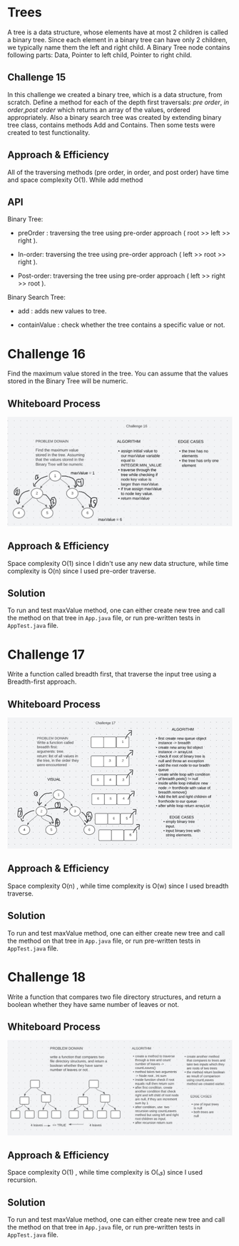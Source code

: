 # Trees

A tree is a data structure, whose elements have at most 2 children is called a binary tree. Since each element in a binary tree can have only 2 children, we typically name them the left and right child. A Binary Tree node contains following parts: Data, Pointer to left child, Pointer to right child.


## Challenge 15

In this challenge we created a binary tree, which is a data structure, from scratch. Define a method for each of the depth first traversals: _pre order_, _in order_,_post order_ which returns an array of the values, ordered appropriately. 
Also a binary search tree was created by extending binary tree class, contains methods Add and Contains. Then some tests were created to test functionality.

## Approach & Efficiency

All of the traversing methods (pre order, in order, and post order) have time and space complexity O(1). While add method

## API

Binary Tree:

- preOrder : traversing the tree using pre-order approach ( root >> left >> right ).

- In-order: traversing the tree using pre-order approach ( left >> root >> right ).

- Post-order: traversing the tree using pre-order approach ( left >> right >> root ).

Binary Search Tree:

- add : adds new values to tree.

- containValue :  check whether the tree contains a specific value or not.

# Challenge 16


Find the maximum value stored in the tree. You can assume that the values stored in the Binary Tree will be numeric.

## Whiteboard Process

![maximum value](./assets/challenge16.JPG)

## Approach & Efficiency

Space complexity O(1) since I didn't use any new data structure, while time complexity is O(n) since I used pre-order traverse.

## Solution

To run and test maxValue method, one can either create new tree and call the method on that tree in `App.java` file, or run pre-written tests in `AppTest.java` file.

# Challenge 17


Write a function called breadth first, that traverse the input tree using a Breadth-first approach.

## Whiteboard Process

![maximum value](./assets/challenge17.JPG)

## Approach & Efficiency

Space complexity O(n) , while time complexity is O(w) since I used breadth traverse.

## Solution

To run and test maxValue method, one can either create new tree and call the method on that tree in `App.java` file, or run pre-written tests in `AppTest.java` file.

# Challenge 18


Write a function that compares two file directory structures, and return a boolean whether they have same number of leaves or not.

## Whiteboard Process

![maximum value](./assets/challenge18.JPG)

## Approach & Efficiency

Space complexity O(1) , while time complexity is O(ى) since I used recursion.

## Solution

To run and test maxValue method, one can either create new tree and call the method on that tree in `App.java` file, or run pre-written tests in `AppTest.java` file.